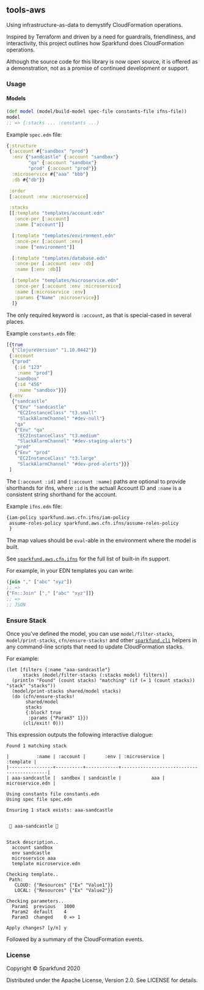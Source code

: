 ## tools-aws

Using infrastructure-as-data to demystify CloudFormation operations.

Inspired by Terraform and driven by a need for guardrails,
friendliness, and interactivity, this project outlines how Sparkfund
does CloudFormation operations.

Although the source code for this library is now open source, it is
offered as a demonstration, not as a promise of continued development
or support.

### Usage

#### Models

```clj
(def model (model/build-model spec-file constants-file ifns-file))
model
;; => {:stacks ... :constants ...}
```

Example `spec.edn` file:
```clj
{:structure
 {:account #{"sandbox" "prod"}
  :env {"sandcastle" {:account "sandbox"}
        "qa" {:account "sandbox"}
        "prod" {:account "prod"}}
  :microservice #{"aaa" "bbb"}
  :db #{"db"}}

 :order
 [:account :env :microservice]

 :stacks
 [[:template "templates/account.edn"
   :once-per [:account]
   :name ["account"]]

  [:template "templates/environment.edn"
   :once-per [:account :env]
   :name ["environment"]]

  [:template "templates/database.edn"
   :once-per [:account :env :db]
   :name [:env :db]]

  [:template "templates/microservice.edn"
   :once-per [:account :env :microservice]
   :name [:microservice :env]
   :params {"Name" :microservice}]
  ]}
```

The only required keyword is `:account`, as that is special-cased in
several places.

Example `constants.edn` file:
```clj
[{true
  {"ClojureVersion" "1.10.0442"}}
 {:account
  {"prod"
   {:id "123"
    :name "prod"}
   "sandbox"
   {:id "456"
    :name "sandbox"}}}
 {:env
  {"sandcastle"
   {"Env" "sandcastle"
    "EC2InstanceClass" "t3.small"
    "SlackAlarmChannel" "#dev-null"}
   "qa"
   {"Env" "qa"
    "EC2InstanceClass" "t3.medium"
    "SlackAlarmChannel" "#dev-staging-alerts"}
   "prod"
   {"Env" "prod"
    "EC2InstanceClass" "t3.large"
    "SlackAlarmChannel" "#dev-prod-alerts"}}}
 ]
```

The `[:account :id]` and `[:account :name]` paths are optional to
provide shorthands for ifns, where `:id` is the actuall Account ID and
`:name` is a consistent string shorthand for the account.

Example `ifns.edn` file:
```clj
{iam-policy sparkfund.aws.cfn.ifns/iam-policy
 assume-roles-policy sparkfund.aws.cfn.ifns/assume-roles-policy
 }
```

The map values should be `eval`-able in the environment where the
model is built.

See [`sparkfund.aws.cfn.ifns`](./src/sparkfund/aws/cfn/ifns.clj) for
the full list of built-in ifn support.

For example, in your EDN templates you can write:
```clj
(join "," ["abc" "xyz"])
;; =>
{"Fn::Join" ["," ["abc" "xyz"]]}
;; =>
;; JSON
```

### Ensure Stack

Once you've defined the model, you can use `model/filter-stacks`,
`model/print-stacks`, `cfn/ensure-stacks!` and other
[`sparkfund.cli`](https://github.com/SparkFund/tools-cli) helpers in
any command-line scripts that need to update CloudFormation stacks.

For example:

```
(let [filters {:name "aaa-sandcastle"}
      stacks (model/filter-stacks (:stacks model) filters)]
  (println "Found" (count stacks) "matching" (if (= 1 (count stacks)) "stack" "stacks"))
  (model/print-stacks shared/model stacks)
  (do (cfn/ensure-stacks!
       shared/model
       stacks
       {:block? true
        :params {"Param3" 1}})
      (cli/exit! 0)))
```

This expression outputs the following interactive dialogue:

```
Found 1 matching stack

|          :name | :account |       :env | :microservice |                 :template |
|----------------+----------+------------+-------------------------------------------|
| aaa-sandcastle |  sandbox | sandcastle |           aaa |          microservice.edn |

Using constants file constants.edn
Using spec file spec.edn

Ensuring 1 stack exists: aaa-sandcastle


 🥞 aaa-sandcastle 🥞


Stack description..
  account sandbox
  env sandcastle
  microservice aaa
  template microservice.edn

Checking template..
 Path:
   CLOUD: {"Resources" {"Ex" "Value1"}}
   LOCAL: {"Resources" {"Ex" "Value2"}}

Checking parameters..
  Param1  previous   1000
  Param2  default    4
  Param3  changed    0 => 1

Apply changes? [y/n] y
```

Followed by a summary of the CloudFormation events.


### License

Copyright © Sparkfund 2020

Distributed under the Apache License, Version 2.0. See LICENSE for details.
